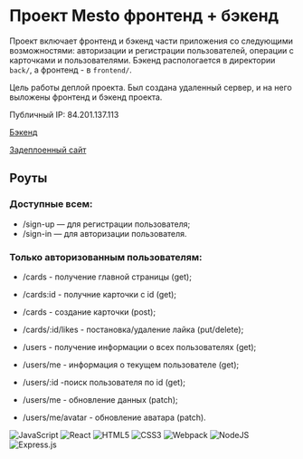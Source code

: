 # Проект Mesto фронтенд + бэкенд
Проект включает фронтенд и бэкенд части приложения со следующими возможностями: авторизации и регистрации пользователей, операции с карточками и пользователями. Бэкенд распологается в директории `back/`, а фронтенд - в `frontend/`.

Цель работы деплой проекта. Был создана удаленный сервер, и на него выложены фронтенд и бэкенд проекта.

Публичный IP: 84.201.137.113

[Бэкенд](https://api.mesto.praktikum.nomoredomains.sbs)

[Задеплоенный сайт](https://mesto.praktikum.nomoredomains.sbs)


## Роуты
### Доступные всем:

- /sign-up — для регистрации пользователя;
- /sign-in — для авторизации пользователя.

### Только авторизованным пользователям:

- /cards - получение главной страницы (get);
- /cards:id - получние карточки c id (get);
- /cards - создание карточки (post);
- /cards/:id/likes - постановка/удаление лайка (put/delete);


- /users - получение информации о всех пользователях (get);
- /users/me - информация о текущем пользователе (get);
- /users/:id -поиск пользователя по id (get);
- /users/me - обновление данных (patch);
- /users/me/avatar - обновление аватара (patch).

![JavaScript](https://img.shields.io/badge/javascript-%23323330.svg?style=for-the-badge&logo=javascript&logoColor=%23F7DF1E) ![React](https://img.shields.io/badge/react-%2320232a.svg?style=for-the-badge&logo=react&logoColor=%2361DAFB) ![HTML5](https://img.shields.io/badge/html5-%23E34F26.svg?style=for-the-badge&logo=html5&logoColor=white) ![CSS3](https://img.shields.io/badge/css3-%231572B6.svg?style=for-the-badge&logo=css3&logoColor=white) ![Webpack](https://img.shields.io/badge/webpack-%238DD6F9.svg?style=for-the-badge&logo=webpack&logoColor=black) <img alt="NodeJS" src="https://img.shields.io/badge/node.js-%2343853D.svg?style=for-the-badge&logo=node-dot-js&logoColor=white"/> <img alt="Express.js" src="https://img.shields.io/badge/express.js-%23404d59.svg?style=for-the-badge&logo=express&logoColor=%2361DAFB"/>

